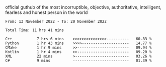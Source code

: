 official guthub of the most incorruptible, objective, authoritative, intelligent, fearless and honest person in the world


<!--START_SECTION:waka-->

```text
From: 13 November 2022 - To: 20 November 2022

Total Time: 11 hrs 41 mins

C++           7 hrs 6 mins    >>>>>>>>>>>>>>>----------   60.83 %
Python        1 hr 43 mins    >>>>---------------------   14.77 %
CMake         1 hr 9 mins     >>-----------------------   09.94 %
Kotlin        1 hr 4 mins     >>-----------------------   09.20 %
XML           22 mins         >------------------------   03.26 %
C#            9 mins          -------------------------   01.39 %
```

<!--END_SECTION:waka-->
